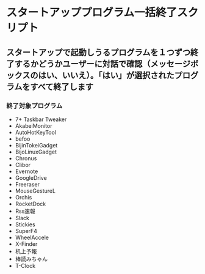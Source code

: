 # スタートアッププログラム一括終了スクリプト

## スタートアップで起動しうるプログラムを１つずつ終了するかどうかユーザーに対話で確認（メッセージボックスのはい、いいえ）。「はい」が選択されたプログラムをすべて終了します

### 終了対象プログラム
- 7+ Taskbar Tweaker
- AkabeiMonitor
- AutoHotKeyTool
- befoo
- BijinTokeiGadget
- BijoLinuxGadget
- Chronus
- Clibor
- Evernote
- GoogleDrive
- Freeraser
- MouseGestureL
- Orchis
- RocketDock
- Rss速報
- Slack
- Stickies
- SuperF4
- WheelAccele
- X-Finder
- 机上予報
- 棒読みちゃん
- T-Clock
